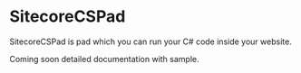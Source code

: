 # SitecoreCSPad
SitecoreCSPad is pad which you can run your C# code inside your website.

Coming soon detailed documentation with sample.
